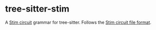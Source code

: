 # tree-sitter-stim

A [Stim circuit](https://github.com/quantumlib/Stim) grammar for tree-sitter.
Follows the [Stim circuit file format](https://github.com/quantumlib/Stim/blob/main/doc/file_format_stim_circuit.md).
